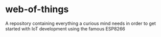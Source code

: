 # web-of-things
A repository containing everything a curious mind needs in order to get started with IoT development using the famous ESP8266
